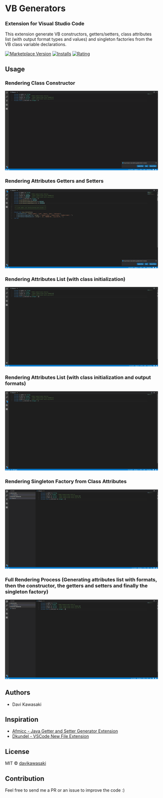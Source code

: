 # VB Generators
### Extension for Visual Studio Code 
This extension generate VB constructors, getters/setters, class attributes list (with output format types and values) and singleton factories from the VB class variable declarations.

[![Marketplace Version](https://vsmarketplacebadge.apphb.com/version/davikawasaki.VBGenerators.svg)](https://marketplace.visualstudio.com/items?itemName=davikawasaki.VBGenerators)
[![Installs](https://vsmarketplacebadge.apphb.com/installs/davikawasaki.VBGenerators.svg)](https://marketplace.visualstudio.com/items?itemName=davikawasaki.VBGenerators)
[![Rating](https://vsmarketplacebadge.apphb.com/rating-short/davikawasaki.VBGenerators.svg)](https://marketplace.visualstudio.com/items?itemName=davikawasaki.VBGenerators)

## Usage
### Rendering Class Constructor
![how use](https://raw.githubusercontent.com/davikawasaki/vb-vscode-generators/master/readme/render_constructor_v1.1.6.gif)

### Rendering Attributes Getters and Setters
![how use](https://raw.githubusercontent.com/davikawasaki/vb-vscode-generators/master/readme/render_getters_setters_v1.1.6.gif)

### Rendering Attributes List (with class initialization)
![how use](https://raw.githubusercontent.com/davikawasaki/vb-vscode-generators/master/readme/render_attributes_list_v1.1.6.gif)

### Rendering Attributes List (with class initialization and output formats)
![how use](https://raw.githubusercontent.com/davikawasaki/vb-vscode-generators/master/readme/render_attributes_list_with_formats_v1.1.6.gif)

### Rendering Singleton Factory from Class Attributes
![how use](https://raw.githubusercontent.com/davikawasaki/vb-vscode-generators/master/readme/render_singleton_factory_v1.2.0.gif)

### Full Rendering Process (Generating attributes list with formats, then the constructor, the getters and setters and finally the singleton factory)
![how use](https://raw.githubusercontent.com/davikawasaki/vb-vscode-generators/master/readme/render_full_process_v1.2.0.gif)

## Authors

* Davi Kawasaki

## Inspiration

* [Afmicc - Java Getter and Setter Generator Extension](https://github.com/afmicc/getter-setter-generator)
* [Dkundel - VSCode New File Extension](https://github.com/dkundel/vscode-new-file)

## License
MIT © [davikawasaki](https://github.com/davikawasaki)

## Contribution
Feel free to send me a PR or an issue to improve the code :)
